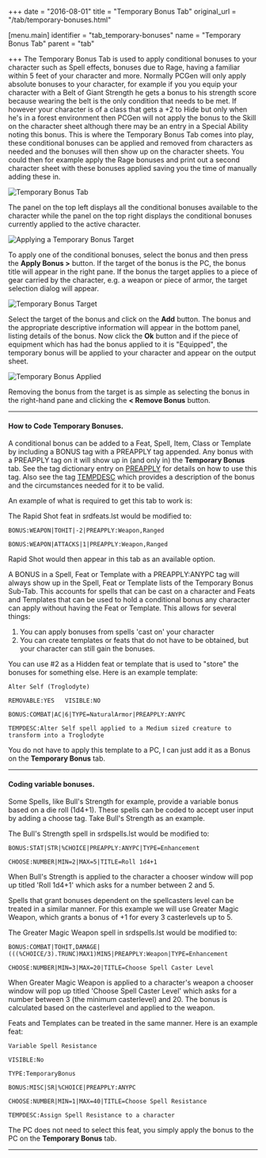 +++
date = "2016-08-01"
title = "Temporary Bonus Tab"
original_url = "/tab/temporary-bonuses.html"

[menu.main]
    identifier = "tab_temporary-bonuses"
    name = "Temporary Bonus Tab"
    parent = "tab"
    
+++
The Temporary Bonus Tab is used to apply conditional bonuses to your
character such as Spell effects, bonuses due to Rage, having a familiar
within 5 feet of your character and more. Normally PCGen will only apply
absolute bonuses to your character, for example if you you equip your
character with a Belt of Giant Strength he gets a bonus to his strength
score because wearing the belt is the only condition that needs to be
met. If however your character is of a class that gets a +2 to Hide but
only when he's in a forest environment then PCGen will not apply the
bonus to the Skill on the character sheet although there may be an entry
in a Special Ability noting this bonus. This is where the Temporary
Bonus Tab comes into play, these conditional bonuses can be applied and
removed from characters as needed and the bonuses will then show up on
the character sheets. You could then for example apply the Rage bonuses
and print out a second character sheet with these bonuses applied saving
you the time of manually adding these in.

![Temporary Bonus Tab](../images/tabs/tempbonustab/tab_tempbonus_00.png)

The panel on the top left displays all the conditional bonuses available
to the character while the panel on the top right displays the
conditional bonuses currently applied to the active character.

![Applying a Temporary Bonus
Target](../images/tabs/tempbonustab/tab_tempbonus_02_applying.png)

To apply one of the conditional bonuses, select the bonus and then press
the **Apply Bonus &gt;** button. If the target of the bonus is the PC,
the bonus title will appear in the right pane. If the bonus the target
applies to a piece of gear carried by the character, e.g. a weapon or
piece of armor, the target selection dialog will appear.

![Temporary Bonus
Target](../images/tabs/tempbonustab/tab_tempbonus_02_target.png)

Select the target of the bonus and click on the **Add** button. The
bonus and the appropriate descriptive information will appear in the
bottom panel, listing details of the bonus. Now click the **Ok** button
and if the piece of equipment which has had the bonus applied to it is
"Equipped", the temporary bonus will be applied to your character and
appear on the output sheet.

![Temporary Bonus
Applied](../images/tabs/tempbonustab/tab_tempbonus_02_applied.png)

Removing the bonus from the target is as simple as selecting the bonus
in the right-hand pane and clicking the **&lt; Remove Bonus** button.

------------------------------------------------------------------------

#### How to Code Temporary Bonuses.

A conditional bonus can be added to a Feat, Spell, Item, Class or
Template by including a BONUS tag with a PREAPPLY tag appended. Any
bonus with a PREAPPLY tag on it will show up in (and only in) the
**Temporary Bonus** tab. See the tag dictionary entry on
[PREAPPLY](/list/global/pre/preapply.html) for details on how to use
this tag. Also see the tag [TEMPDESC](/list/global/other/tempdesc.html)
which provides a description of the bonus and the circumstances needed
for it to be valid.

An example of what is required to get this tab to work is:

The Rapid Shot feat in <span class="lstfile"> srdfeats.lst </span> would
be modified to:

`BONUS:WEAPON|TOHIT|-2|PREAPPLY:Weapon,Ranged`

`BONUS:WEAPON|ATTACKS|1|PREAPPLY:Weapon,Ranged`

Rapid Shot would then appear in this tab as an available option.

A BONUS in a Spell, Feat or Template with a PREAPPLY:ANYPC tag will
always show up in the Spell, Feat or Template lists of the Temporary
Bonus Sub-Tab. This accounts for spells that can be cast on a character
and Feats and Templates that can be used to hold a conditional bonus any
character can apply without having the Feat or Template. This allows for
several things:

1.  You can apply bonuses from spells 'cast on' your character
2.  You can create templates or feats that do not have to be obtained,
    but your character can still gain the bonuses.

You can use \#2 as a Hidden feat or template that is used to "store" the
bonuses for something else. Here is an example template:

`Alter Self (Troglodyte)`

`REMOVABLE:YES   VISIBLE:NO`

`BONUS:COMBAT|AC|6|TYPE=NaturalArmor|PREAPPLY:ANYPC`

`TEMPDESC:Alter Self spell applied to a Medium sized creature to transform into a Troglodyte`

You do not have to apply this template to a PC, I can just add it as a
Bonus on the **Temporary Bonus** tab.

------------------------------------------------------------------------

#### Coding variable bonuses.

Some Spells, like Bull's Strength for example, provide a variable bonus
based on a die roll (1d4+1). These spells can be coded to accept user
input by adding a choose tag. Take Bull's Strength as an example.

The Bull's Strength spell in <span class="lstfile"> srdspells.lst
</span> would be modified to:

`BONUS:STAT|STR|%CHOICE|PREAPPLY:ANYPC|TYPE=Enhancement`

`CHOOSE:NUMBER|MIN=2|MAX=5|TITLE=Roll 1d4+1`

When Bull's Strength is applied to the character a chooser window will
pop up titled 'Roll 1d4+1' which asks for a number between 2 and 5.

Spells that grant bonuses dependent on the spellcasters level can be
treated in a similar manner. For this example we will use Greater Magic
Weapon, which grants a bonus of +1 for every 3 casterlevels up to 5.

The Greater Magic Weapon spell in <span class="lstfile"> srdspells.lst
</span> would be modified to:

`BONUS:COMBAT|TOHIT,DAMAGE|(((%CHOICE/3).TRUNC)MAX1)MIN5|PREAPPLY:Weapon|TYPE=Enhancement`

`CHOOSE:NUMBER|MIN=3|MAX=20|TITLE=Choose Spell Caster Level`

When Greater Magic Weapon is applied to a character's weapon a chooser
window will pop up titled 'Choose Spell Caster Level' which asks for a
number between 3 (the minimum casterlevel) and 20. The bonus is
calculated based on the casterlevel and applied to the weapon.

Feats and Templates can be treated in the same manner. Here is an
example feat:

`Variable Spell Resistance`

`VISIBLE:No`

`TYPE:TemporaryBonus`

`BONUS:MISC|SR|%CHOICE|PREAPPLY:ANYPC`

`CHOOSE:NUMBER|MIN=1|MAX=40|TITLE=Choose Spell Resistance`

`TEMPDESC:Assign Spell Resistance to a character`

The PC does not need to select this feat, you simply apply the bonus to
the PC on the **Temporary Bonus** tab.

------------------------------------------------------------------------



